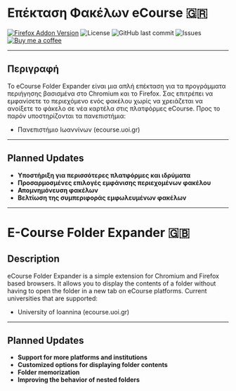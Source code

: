 # Επέκταση Φακέλων eCourse 🇬🇷

[![Firefox Addon Version](https://img.shields.io/amo/v/ecourse-folder-expander?label=Firefox%20Add-on)](https://addons.mozilla.org/en-US/firefox/addon/ecourse-folder-expander/)
![License](https://img.shields.io/github/license/vrallis/E-Course-Folder-Expander)
![GitHub last commit](https://img.shields.io/github/last-commit/vrallis/E-Course-Folder-Expander)
![Issues](https://img.shields.io/github/issues/vrallis/E-Course-Folder-Expander)
[![Buy me a coffee](https://img.shields.io/badge/Buy%20Me%20a%20Coffee-donate-yellow?style=flat&logo=buy-me-a-coffee)](https://buymeacoffee.com/vrallis)

<!-- 
### Chrome Web Store Version
![Version](https://img.shields.io/chrome-web-store/v/your-extension-id?label=Chrome%20Web%20Store)
-->

---

## Περιγραφή

Το eCourse Folder Expander είναι μια απλή επέκταση για τα προγράμματα περιήγησης βασισμένα στο Chromium και το Firefox. Σας επιτρέπει να εμφανίσετε το περιεχόμενο ενός φακέλου χωρίς να χρειάζεται να ανοίξετε το φάκελο σε νέα καρτέλα στις πλατφόρμες eCourse.
Προς το παρόν υποστηρίζονται τα πανεπιστήμια:

- Πανεπιστήμιο Ιωαννίνων (ecourse.uoi.gr)

---

## Planned Updates

- **Υποστήριξη για περισσότερες πλατφόρμες και ιδρύματα**
- **Προσαρμοσμένες επιλογές εμφάνισης περιεχομένων φακέλου**
- **Απομνημόνευση φακέλων**
- **Βελτίωση της συμπεριφοράς εμφωλευμένων φακέλων**

---

# E-Course Folder Expander 🇬🇧

## Description

eCourse Folder Expander is a simple extension for Chromium and Firefox based browsers. It allows you to display the contents of a folder without having to open the folder in a new tab on eCourse platforms.
Current universities that are supported:

- University of Ioannina (ecourse.uoi.gr)

---

## Planned Updates

- **Support for more platforms and institutions**
- **Customized options for displaying folder contents**
- **Folder memorization**
- **Improving the behavior of nested folders**